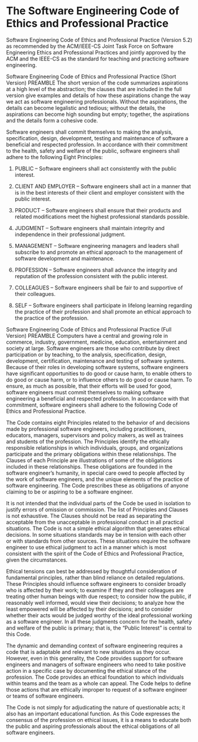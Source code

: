 # The Software Engineering Code of Ethics and Professional Practice
Software Engineering Code of Ethics and Professional Practice (Version 5.2) as recommended by the ACM/IEEE-CS Joint Task Force on Software Engineering Ethics and Professional Practices and jointly approved by the ACM and the IEEE-CS as the standard for teaching and practicing software engineering.

Software Engineering Code of Ethics and Professional Practice (Short Version)
PREAMBLE
The short version of the code summarizes aspirations at a high level of the abstraction; the clauses that are included in the full version give examples and details of how these aspirations change the way we act as software engineering professionals. Without the aspirations, the details can become legalistic and tedious; without the details, the aspirations can become high sounding but empty; together, the aspirations and the details form a cohesive code.

Software engineers shall commit themselves to making the analysis, specification, design, development, testing and maintenance of software a beneficial and respected profession. In accordance with their commitment to the health, safety and welfare of the public, software engineers shall adhere to the following Eight Principles:

1. PUBLIC – Software engineers shall act consistently with the public interest.

2. CLIENT AND EMPLOYER – Software engineers shall act in a manner that is in the best interests of their client and employer consistent with the public interest.

3. PRODUCT – Software engineers shall ensure that their products and related modifications meet the highest professional standards possible.

4. JUDGMENT – Software engineers shall maintain integrity and independence in their professional judgment.

5. MANAGEMENT – Software engineering managers and leaders shall subscribe to and promote an ethical approach to the management of software development and maintenance.

6. PROFESSION – Software engineers shall advance the integrity and reputation of the profession consistent with the public interest.

7. COLLEAGUES – Software engineers shall be fair to and supportive of their colleagues.

8. SELF – Software engineers shall participate in lifelong learning regarding the practice of their profession and shall promote an ethical approach to the practice of the profession.

Software Engineering Code of Ethics and Professional Practice (Full Version)
PREAMBLE
Computers have a central and growing role in commerce, industry, government, medicine, education, entertainment and society at large. Software engineers are those who contribute by direct participation or by teaching, to the analysis, specification, design, development, certification, maintenance and testing of software systems. Because of their roles in developing software systems, software engineers have significant opportunities to do good or cause harm, to enable others to do good or cause harm, or to influence others to do good or cause harm. To ensure, as much as possible, that their efforts will be used for good, software engineers must commit themselves to making software engineering a beneficial and respected profession. In accordance with that commitment, software engineers shall adhere to the following Code of Ethics and Professional Practice.

The Code contains eight Principles related to the behavior of and decisions made by professional software engineers, including practitioners, educators, managers, supervisors and policy makers, as well as trainees and students of the profession. The Principles identify the ethically responsible relationships in which individuals, groups, and organizations participate and the primary obligations within these relationships. The Clauses of each Principle are illustrations of some of the obligations included in these relationships. These obligations are founded in the software engineer’s humanity, in special care owed to people affected by the work of software engineers, and the unique elements of the practice of software engineering. The Code prescribes these as obligations of anyone claiming to be or aspiring to be a software engineer.

It is not intended that the individual parts of the Code be used in isolation to justify errors of omission or commission. The list of Principles and Clauses is not exhaustive. The Clauses should not be read as separating the acceptable from the unacceptable in professional conduct in all practical situations. The Code is not a simple ethical algorithm that generates ethical decisions. In some situations standards may be in tension with each other or with standards from other sources. These situations require the software engineer to use ethical judgment to act in a manner which is most consistent with the spirit of the Code of Ethics and Professional Practice, given the circumstances.

Ethical tensions can best be addressed by thoughtful consideration of fundamental principles, rather than blind reliance on detailed regulations. These Principles should influence software engineers to consider broadly who is affected by their work; to examine if they and their colleagues are treating other human beings with due respect; to consider how the public, if reasonably well informed, would view their decisions; to analyze how the least empowered will be affected by their decisions; and to consider whether their acts would be judged worthy of the ideal professional working as a software engineer. In all these judgments concern for the health, safety and welfare of the public is primary; that is, the “Public Interest” is central to this Code.

The dynamic and demanding context of software engineering requires a code that is adaptable and relevant to new situations as they occur. However, even in this generality, the Code provides support for software engineers and managers of software engineers who need to take positive action in a specific case by documenting the ethical stance of the profession. The Code provides an ethical foundation to which individuals within teams and the team as a whole can appeal. The Code helps to define those actions that are ethically improper to request of a software engineer or teams of software engineers.

The Code is not simply for adjudicating the nature of questionable acts; it also has an important educational function. As this Code expresses the consensus of the profession on ethical issues, it is a means to educate both the public and aspiring professionals about the ethical obligations of all software engineers.
